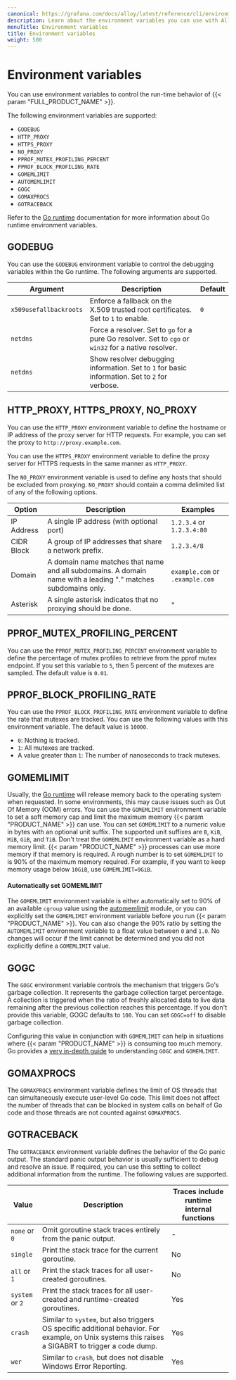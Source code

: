 ```yaml
---
canonical: https://grafana.com/docs/alloy/latest/reference/cli/environment-variables/
description: Learn about the environment variables you can use with Alloy
menuTitle: Environment variables
title: Environment variables
weight: 500
---
```


# Environment variables

You can use environment variables to control the run-time behavior of {{< param "FULL_PRODUCT_NAME" >}}.

The following environment variables are supported:

* `GODEBUG`
* `HTTP_PROXY`
* `HTTPS_PROXY`
* `NO_PROXY`
* `PPROF_MUTEX_PROFILING_PERCENT`
* `PPROF_BLOCK_PROFILING_RATE`
* `GOMEMLIMIT`
* `AUTOMEMLIMIT`
* `GOGC`
* `GOMAXPROCS`
* `GOTRACEBACK`

Refer to the [Go runtime][runtime] documentation for more information about Go runtime environment variables.

## GODEBUG

You can use the `GODEBUG` environment variable to control the debugging variables within the Go runtime.  The following arguments are supported.

 Argument               | Description                                                                                          | Default 
------------------------|------------------------------------------------------------------------------------------------------|---------
 `x509usefallbackroots` | Enforce a fallback on the X.509 trusted root certificates. Set to `1` to enable.                     | `0`     
 `netdns`               | Force a resolver. Set to `go` for a pure Go resolver. Set to `cgo` or `win32` for a native resolver. |
 `netdns`               | Show resolver debugging information. Set to `1` for basic information. Set to `2` for verbose.       |

## HTTP_PROXY, HTTPS_PROXY, NO_PROXY

You can use the `HTTP_PROXY` environment variable to define the hostname or IP address of the proxy server for HTTP requests.  For example, you can set the proxy to `http://proxy.example.com`.

You can use the `HTTPS_PROXY` environment variable to define the proxy server for HTTPS requests in the same manner as `HTTP_PROXY`.

The `NO_PROXY` environment variable is used to define any hosts that should be excluded from proxying. `NO_PROXY` should contain a comma delimited list of any of the following options.

 Option                 | Description                                                                                                    | Examples
------------------------|----------------------------------------------------------------------------------------------------------------|---------
 IP Address             | A single IP address (with optional port)                                                                       | `1.2.3.4` or `1.2.3.4:80`
 CIDR Block             | A group of IP addresses that share a network prefix.                                                           | `1.2.3.4/8`
 Domain                 | A domain name matches that name and all subdomains. A domain name with a leading "." matches subdomains only.  | `example.com` or `.example.com`
 Asterisk               | A single asterisk indicates that no proxying should be done.                                                   | `*`

## PPROF_MUTEX_PROFILING_PERCENT

You can use the `PPROF_MUTEX_PROFILING_PERCENT` environment variable to define the percentage of mutex profiles to retrieve from the pprof mutex endpoint. If you set this variable to `5`, then 5 percent of the mutexes are sampled. The default value is `0.01`.

## PPROF_BLOCK_PROFILING_RATE

You can use the `PPROF_BLOCK_PROFILING_RATE` environment variable to define the rate that mutexes are tracked. You can use the following values with this environment variable. The default value is `10000`.

* `0`: Nothing is tracked.
* `1`: All mutexes are tracked.
* A value greater than `1`: The number of nanoseconds to track mutexes.

## GOMEMLIMIT

Usually, the [Go runtime][runtime] will release memory back to the operating system when requested.
In some environments, this may cause issues such as Out Of Memory (OOM) errors.
You can use the `GOMEMLIMIT` environment variable to set a soft memory cap and limit the maximum memory {{< param "PRODUCT_NAME" >}} can use.
You can set `GOMEMLIMIT` to a numeric value in bytes with an optional unit suffix.
The supported unit suffixes are `B`, `KiB`, `MiB`, `GiB`, and `TiB`.
Don't treat the `GOMEMLIMIT` environment variable as a hard memory limit.
{{< param "PRODUCT_NAME" >}}  processes can use more memory if that memory is required.
A rough number is to set `GOMEMLIMIT` to is 90% of the maximum memory required.
For example, if you want to keep memory usage below `10GiB`, use `GOMEMLIMIT=9GiB`.

#### Automatically set GOMEMLIMIT

The `GOMEMLIMIT` environment variable is either automatically set to 90% of an available `cgroup` value using the [automemlimit] module, or you can explicitly set the  `GOMEMLIMIT` environment variable before you run  {{< param "PRODUCT_NAME" >}}.
You can also change the 90% ratio by setting the `AUTOMEMLIMIT` environment variable to a float value between `0` and `1.0`.
No changes will occur if the limit cannot be determined and you did not explicitly define a  `GOMEMLIMIT` value.

## GOGC

The `GOGC` environment variable controls the mechanism that triggers Go's garbage collection.
It represents the garbage collection target percentage. A collection is triggered when the ratio 
of freshly allocated data to live data remaining after the previous collection reaches this percentage.
If you don't provide this variable, GOGC defaults to `100`.
You can set `GOGC=off` to disable garbage collection.

Configuring this value in conjunction with `GOMEMLIMIT` can help in situations where {{< param "PRODUCT_NAME" >}} 
is consuming too much memory. Go provides a [very in-depth guide][gc_guide] to understanding `GOGC` and `GOMEMLIMIT`.

## GOMAXPROCS

The `GOMAXPROCS` environment variable defines the limit of OS threads that can simultaneously execute user-level Go code.
This limit does not affect the number of threads that can be blocked in system calls on behalf of Go code and those
threads are not counted against `GOMAXPROCS`.

## GOTRACEBACK

The `GOTRACEBACK` environment variable defines the behavior of the Go panic output.
The standard panic output behavior is usually sufficient to debug and resolve an issue.
If required, you can use this setting to collect additional information from the runtime.
The following values are supported.

Value            | Description                                                                     | Traces include runtime internal functions
-----------------|---------------------------------------------------------------------------------|------------------------------------------
 `none` or `0`   | Omit goroutine stack traces entirely from the panic output.                     | -
 `single`        | Print the stack trace for the current goroutine.                                | No
 `all` or `1`    | Print the stack traces for all user-created goroutines.                         | No
 `system` or `2` | Print the stack traces for all user-created and runtime-created goroutines.     | Yes
 `crash`         | Similar to `system`, but also triggers OS specific additional behavior. For example, on Unix systems this raises a SIGABRT to trigger a code dump.   | Yes
 `wer`           | Similar to `crash`, but does not disable Windows Error Reporting.               | Yes

[runtime]: https://pkg.go.dev/runtime
[automemlimit]: https://github.com/KimMachineGun/automemlimit
[gc_guide]: https://tip.golang.org/doc/gc-guide#GOGC
[Windows]: ../../../configure/windows